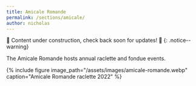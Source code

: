 ```yaml
---
title: Amicale Romande
permalink: /sections/amicale/
author: nicholas
---
```


:construction: Content under construction, check back soon for updates!
:construction:
{: .notice--warning}

The Amicale Romande hosts annual raclette and fondue events.

{% include figure image_path="/assets/images/amicale-romande.webp"
caption="Amicale Romande raclette 2022" %}
